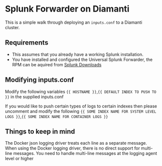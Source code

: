 # Splunk Forwarder on Diamanti
This is a simple walk through deploying an `inputs.conf` to a Diamanti cluster.

## Requirements
- This assumes that you already have a working Splunk installation.
- You have installed and configured the Universal Splunk Forwarder, the RPM can be aquired from [Splunk Downloads](https://www.splunk.com/en_us/download/universal-forwarder.html)

## Modifying inputs.conf
Modify the following variables `{{ HOSTNAME }}`,`{{ DEFAULT INDEX TO PUSH TO }}` in the supplied inputs.conf

If you would like to push certain types of logs to certain indexes then please uncomment and modify the following `{{ SOME INDEX NAME FOR SYSTEM LEVEL LOGS }}`,`{{ SOME INDEX NAME FOR CONTAINER LOGS }}`

## Things to keep in mind

The Docker json logging driver treats each line as a separate message. When using the Docker logging driver, there is no direct support for multi-line messages. You need to handle multi-line messages at the logging agent level or higher
